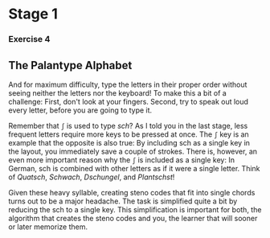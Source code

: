 # Stage 1

### Exercise 4

## The Palantype Alphabet

And for maximum difficulty, type the letters in their proper order without seeing neither the letters nor the keyboard!
To make this a bit of a challenge:
First, don't look at your fingers.
Second, try to speak out loud every letter, before you are going to type it.

<!--separator-->

Remember that `ʃ` is used to type *sch*?
As I told you in the last stage, less frequent letters require more keys to be pressed at once.
The `ʃ` key is an example that the opposite is also true:
By including sch as a single key in the layout, you immediately save a couple of strokes.
There is, however, an even more important reason why the `ʃ` is included as a single key:
In German, sch is combined with other letters as if it were a single letter.
Think of *Quatsch*, *Schwach*, *Dschungel*, and *Plantschst*!

Given these heavy syllable, creating steno codes that fit into single chords turns out to be a major headache.
The task is simplified quite a bit by reducing the sch to a single key.
This simplification is important for both, the algorithm that creates the steno codes and you,
the learner that will sooner or later memorize them.
